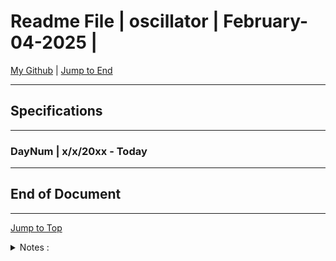 
<!-- markdownlint-disable MD033 -->
<!-- markdownlint-disable MD041 -->
<div id="top-of-doc"></div>

# Readme File | oscillator | February-04-2025 |

[My Github](https://github.com/popados) | [Jump to End](#end-of-doc)

***
## Specifications 

***

### DayNum | x/x/20xx - Today

***

## End of Document

***

[Jump to Top](#top-of-doc)

<div id="end-of-doc"></div>

<details>
<summary>
Notes :
</summary>
</details>
  
